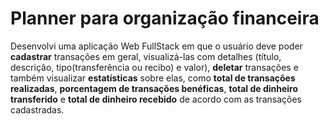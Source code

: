 # Planner para organização financeira
Desenvolvi uma aplicação Web FullStack em que o usuário deve poder **cadastrar** transações em geral, visualizá-las com detalhes (título, descrição, tipo(transferência ou recibo) e valor), **deletar** transações e também visualizar **estatísticas** sobre elas, como **total de transações realizadas**, **porcentagem de transações benéficas**, **total de dinheiro transferido** e **total de dinheiro recebido** de acordo com as transações cadastradas.
